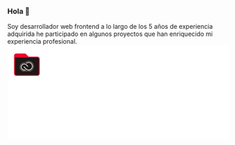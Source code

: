### Hola 👋
Soy desarrollador web frontend a lo largo de los 5 años de experiencia adquirida he participado en algunos proyectos que han enriquecido mi experiencia profesional.
![Texto alternativo](readme.jpg)